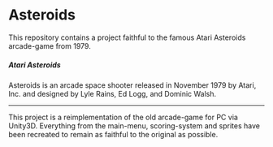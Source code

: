 # Asteroids
This repository contains a project faithful to the famous Atari Asteroids arcade-game from 1979.

##### Atari Asteroids

Asteroids is an arcade space shooter released in November 1979 by Atari, Inc. and designed by Lyle Rains, Ed Logg, and Dominic Walsh.
___
This project is a reimplementation of the old arcade-game for PC via Unity3D. Everything from the main-menu, scoring-system and sprites have been recreated to remain as faithful to the original as possible.